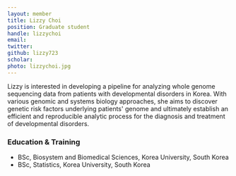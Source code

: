 ```yaml
---
layout: member
title: Lizzy Choi
position: Graduate student
handle: lizzychoi
email:
twitter:
github: lizzy723
scholar: 
photo: lizzychoi.jpg
---
```


  Lizzy is interested in developing a pipeline for analyzing whole genome sequencing data from patients with developmental disorders in Korea. With various genomic and systems biology approaches, she aims to discover genetic risk factors underlying patients' genome and ultimately establish an efficient and reproducible analytic process for the diagnosis and treatment of developmental disorders.

### Education & Training
- BSc, Biosystem and Biomedical Sciences, Korea University, South Korea
- BSc, Statistics, Korea University, South Korea